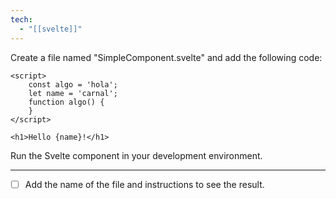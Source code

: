 ```yaml
---
tech:
  - "[[svelte]]"
---
```

Create a file named "SimpleComponent.svelte" and add the following code:

```svelte
<script>
	const algo = 'hola';
	let name = 'carnal';
	function algo() {
	}
</script>

<h1>Hello {name}!</h1>
```

Run the Svelte component in your development environment.

---

- [ ] Add the name of the file and instructions to see the result.
